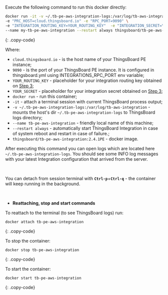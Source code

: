 Execute the following command to run this docker directly:

```bash
docker run -it -v ~/.tb-pe-aws-integration-logs:/var/log/tb-aws-integration \
-e "PRC_HOST=cloud.thingsboard.io" -e "RPC_PORT=9090" \
-e "INTEGRATION_ROUTING_KEY=YOUR_ROUTING_KEY"  -e "INTEGRATION_SECRET=YOUR_SECRET " \
--name my-tb-pe-aws-integration --restart always thingsboard/tb-pe-aws-integration:2.4.1PE
```
{: .copy-code}

Where: 
    
- `cloud.thingsboard.io` - is the host name of your ThingsBoard PE instance;
- `9090` - is the port of your ThingsBoard PE instance. It is configured in thingsboard.yml using INTEGRATIONS_RPC_PORT env variable;    
- `YOUR_ROUTING_KEY` - placeholder for your integration routing key obtained on [Step 3](/docs/user-guide/integrations/remote-integrations/#step-3-save-remote-integration-credentials);
- `YOUR_SECRET` - placeholder for your integration secret obtained on [Step 3](/docs/user-guide/integrations/remote-integrations/#step-3-save-remote-integration-credentials);
- `docker run`              - run this container;
- `-it`                     - attach a terminal session with current ThingsBoard process output;
- `-v ~/.tb-pe-aws-integration-logs:/var/log/tb-aws-integration`   - mounts the host's dir `~/.tb-pe-aws-integration-logs` to ThingsBoard logs directory;
- `--name tb-pe-aws-integration`             - friendly local name of this machine;
- `--restart always`        - automatically start ThingsBoard Integration in case of system reboot and restart in case of failure.;
- `thingsboard/tb-pe-aws-integration:2.4.1PE`          - docker image.

After executing this command you can open logs which are located here `~/.tb-pe-aws-integration-logs`. 
You should see some INFO log messages with your latest Integration configuration that arrived from the server.

<br/>

You can detach from session terminal with **`Ctrl-p`**+**`Ctrl-q`** - the container will keep running in the background.

<br/>

- **Reattaching, stop and start commands**

To reattach to the terminal (to see ThingsBoard logs) run:

```
docker attach tb-pe-aws-integration
```
{: .copy-code}

To stop the container:

```
docker stop tb-pe-aws-integration
```
{: .copy-code}

To start the container:

```
docker start tb-pe-aws-integration
```
{: .copy-code}
